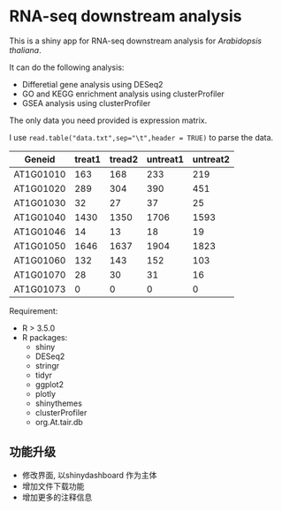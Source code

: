 # RNA-seq downstream analysis 

This is a shiny app for RNA-seq downstream analysis for _Arabidopsis thaliana_.

It can do the following analysis:

- Differetial gene analysis using DESeq2
- GO and KEGG enrichment analysis using clusterProfiler
- GSEA analysis using clusterProfiler

The only data you need provided is expression matrix. 

I use `read.table("data.txt",sep="\t",header = TRUE)` to parse the data.

|Geneid | treat1 | tread2 | untreat1 | untreat2 |
| --- | --- | ----| --- | --- |
|AT1G01010|	163|	168|	233	|219|
|AT1G01020|	289|	304|	390|	451|
|AT1G01030|	32|	27|	37	|25|
|AT1G01040|	1430|	1350|	1706	|1593|
|AT1G01046|	14|	13|	18|	19|
|AT1G01050|	1646|	1637|	1904|	1823|
|AT1G01060|	132	|143|	152|	103|
|AT1G01070|	28	|30	|31|	16|
|AT1G01073|	0|	0|0	|0|

Requirement:

- R > 3.5.0
- R packages:
  - shiny 
  - DESeq2
  - stringr
  - tidyr
  - ggplot2
  - plotly
  - shinythemes
  - clusterProfiler
  - org.At.tair.db

## 功能升级

- 修改界面, 以shinydashboard 作为主体
- 增加文件下载功能
- 增加更多的注释信息